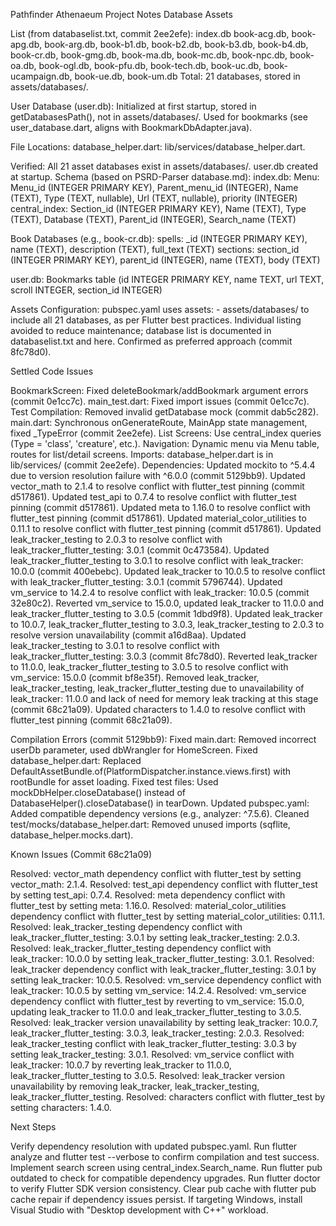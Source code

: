 Pathfinder Athenaeum Project Notes
Database Assets

List (from databaselist.txt, commit 2ee2efe):
index.db
book-acg.db, book-apg.db, book-arg.db, book-b1.db, book-b2.db, book-b3.db, book-b4.db, book-cr.db, book-gmg.db, book-ma.db, book-mc.db, book-npc.db, book-oa.db, book-ogl.db, book-pfu.db, book-tech.db, book-uc.db, book-ucampaign.db, book-ue.db, book-um.db
Total: 21 databases, stored in assets/databases/.


User Database (user.db):
Initialized at first startup, stored in getDatabasesPath(), not in assets/databases/.
Used for bookmarks (see user_database.dart, aligns with BookmarkDbAdapter.java).


File Locations:
database_helper.dart: lib/services/database_helper.dart.


Verified: All 21 asset databases exist in assets/databases/. user.db created at startup.
Schema (based on PSRD-Parser database.md):
index.db:
Menu: Menu_id (INTEGER PRIMARY KEY), Parent_menu_id (INTEGER), Name (TEXT), Type (TEXT, nullable), Url (TEXT, nullable), priority (INTEGER)
central_index: Section_id (INTEGER PRIMARY KEY), Name (TEXT), Type (TEXT), Database (TEXT), Parent_id (INTEGER), Search_name (TEXT)


Book Databases (e.g., book-cr.db):
spells: _id (INTEGER PRIMARY KEY), name (TEXT), description (TEXT), full_text (TEXT)
sections: section_id (INTEGER PRIMARY KEY), parent_id (INTEGER), name (TEXT), body (TEXT)


user.db: Bookmarks table (id INTEGER PRIMARY KEY, name TEXT, url TEXT, scroll INTEGER, section_id INTEGER)


Assets Configuration:
pubspec.yaml uses assets: - assets/databases/ to include all 21 databases, as per Flutter best practices. Individual listing avoided to reduce maintenance; database list is documented in databaselist.txt and here. Confirmed as preferred approach (commit 8fc78d0).



Settled Code Issues

BookmarkScreen: Fixed deleteBookmark/addBookmark argument errors (commit 0e1cc7c).
main_test.dart: Fixed import issues (commit 0e1cc7c).
Test Compilation: Removed invalid getDatabase mock (commit dab5c282).
main.dart: Synchronous onGenerateRoute, MainApp state management, fixed _TypeError (commit 2ee2efe).
List Screens: Use central_index queries (Type = 'class', 'creature', etc.).
Navigation: Dynamic menu via Menu table, routes for list/detail screens.
Imports: database_helper.dart is in lib/services/ (commit 2ee2efe).
Dependencies:
Updated mockito to ^5.4.4 due to version resolution failure with ^6.0.0 (commit 5129bb9).
Updated vector_math to 2.1.4 to resolve conflict with flutter_test pinning (commit d517861).
Updated test_api to 0.7.4 to resolve conflict with flutter_test pinning (commit d517861).
Updated meta to 1.16.0 to resolve conflict with flutter_test pinning (commit d517861).
Updated material_color_utilities to 0.11.1 to resolve conflict with flutter_test pinning (commit d517861).
Updated leak_tracker_testing to 2.0.3 to resolve conflict with leak_tracker_flutter_testing: 3.0.1 (commit 0c473584).
Updated leak_tracker_flutter_testing to 3.0.1 to resolve conflict with leak_tracker: 10.0.0 (commit 400ebebc).
Updated leak_tracker to 10.0.5 to resolve conflict with leak_tracker_flutter_testing: 3.0.1 (commit 5796744).
Updated vm_service to 14.2.4 to resolve conflict with leak_tracker: 10.0.5 (commit 32e80c2).
Reverted vm_service to 15.0.0, updated leak_tracker to 11.0.0 and leak_tracker_flutter_testing to 3.0.5 (commit 1dbd9f8).
Updated leak_tracker to 10.0.7, leak_tracker_flutter_testing to 3.0.3, leak_tracker_testing to 2.0.3 to resolve version unavailability (commit a16d8aa).
Updated leak_tracker_testing to 3.0.1 to resolve conflict with leak_tracker_flutter_testing: 3.0.3 (commit 8fc78d0).
Reverted leak_tracker to 11.0.0, leak_tracker_flutter_testing to 3.0.5 to resolve conflict with vm_service: 15.0.0 (commit bf8e35f).
Removed leak_tracker, leak_tracker_testing, leak_tracker_flutter_testing due to unavailability of leak_tracker: 11.0.0 and lack of need for memory leak tracking at this stage (commit 68c21a09).
Updated characters to 1.4.0 to resolve conflict with flutter_test pinning (commit 68c21a09).


Compilation Errors (commit 5129bb9):
Fixed main.dart: Removed incorrect userDb parameter, used dbWrangler for HomeScreen.
Fixed database_helper.dart: Replaced DefaultAssetBundle.of(PlatformDispatcher.instance.views.first) with rootBundle for asset loading.
Fixed test files: Used mockDbHelper.closeDatabase() instead of DatabaseHelper().closeDatabase() in tearDown.
Updated pubspec.yaml: Added compatible dependency versions (e.g., analyzer: ^7.5.6).
Cleaned test/mocks/database_helper.dart: Removed unused imports (sqflite, database_helper.mocks.dart).



Known Issues (Commit 68c21a09)

Resolved: vector_math dependency conflict with flutter_test by setting vector_math: 2.1.4.
Resolved: test_api dependency conflict with flutter_test by setting test_api: 0.7.4.
Resolved: meta dependency conflict with flutter_test by setting meta: 1.16.0.
Resolved: material_color_utilities dependency conflict with flutter_test by setting material_color_utilities: 0.11.1.
Resolved: leak_tracker_testing dependency conflict with leak_tracker_flutter_testing: 3.0.1 by setting leak_tracker_testing: 2.0.3.
Resolved: leak_tracker_flutter_testing dependency conflict with leak_tracker: 10.0.0 by setting leak_tracker_flutter_testing: 3.0.1.
Resolved: leak_tracker dependency conflict with leak_tracker_flutter_testing: 3.0.1 by setting leak_tracker: 10.0.5.
Resolved: vm_service dependency conflict with leak_tracker: 10.0.5 by setting vm_service: 14.2.4.
Resolved: vm_service dependency conflict with flutter_test by reverting to vm_service: 15.0.0, updating leak_tracker to 11.0.0 and leak_tracker_flutter_testing to 3.0.5.
Resolved: leak_tracker version unavailability by setting leak_tracker: 10.0.7, leak_tracker_flutter_testing: 3.0.3, leak_tracker_testing: 2.0.3.
Resolved: leak_tracker_testing conflict with leak_tracker_flutter_testing: 3.0.3 by setting leak_tracker_testing: 3.0.1.
Resolved: vm_service conflict with leak_tracker: 10.0.7 by reverting leak_tracker to 11.0.0, leak_tracker_flutter_testing to 3.0.5.
Resolved: leak_tracker version unavailability by removing leak_tracker, leak_tracker_testing, leak_tracker_flutter_testing.
Resolved: characters conflict with flutter_test by setting characters: 1.4.0.

Next Steps

Verify dependency resolution with updated pubspec.yaml.
Run flutter analyze and flutter test --verbose to confirm compilation and test success.
Implement search screen using central_index.Search_name.
Run flutter pub outdated to check for compatible dependency upgrades.
Run flutter doctor to verify Flutter SDK version consistency.
Clear pub cache with flutter pub cache repair if dependency issues persist.
If targeting Windows, install Visual Studio with "Desktop development with C++" workload.
